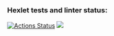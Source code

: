 ### Hexlet tests and linter status:
[![Actions Status](https://github.com/dmtrbzrkn/java-project-61/workflows/hexlet-check/badge.svg)](https://github.com/dmtrbzrkn/java-project-61/actions)
<a href="https://codeclimate.com/github/dmtrbzrkn/java-project-61/maintainability"><img src="https://api.codeclimate.com/v1/badges/07fe5b09efb637faf491/maintainability" /></a>
